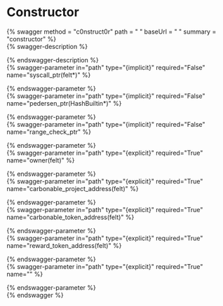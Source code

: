 
Constructor
===========
  
{% swagger method = "c0nstruct0r" path = " " baseUrl = " " summary = "constructor" %}  
{% swagger-description %}  
  
{% endswagger-description %}  
{% swagger-parameter in="path" type="{implicit}" required="False" name="syscall_ptr(felt*)" %}  
  
{% endswagger-parameter %}  
{% swagger-parameter in="path" type="{implicit}" required="False" name="pedersen_ptr(HashBuiltin*)" %}  
  
{% endswagger-parameter %}  
{% swagger-parameter in="path" type="{implicit}" required="False" name="range_check_ptr" %}  
  
{% endswagger-parameter %}  
{% swagger-parameter in="path" type="{explicit}" required="True" name="owner(felt)" %}  
  
{% endswagger-parameter %}  
{% swagger-parameter in="path" type="{explicit}" required="True" name="carbonable_project_address(felt)" %}  
  
{% endswagger-parameter %}  
{% swagger-parameter in="path" type="{explicit}" required="True" name="carbonable_token_address(felt)" %}  
  
{% endswagger-parameter %}  
{% swagger-parameter in="path" type="{explicit}" required="True" name="reward_token_address(felt)" %}  
  
{% endswagger-parameter %}  
{% swagger-parameter in="path" type="{explicit}" required="True" name="" %}  
  
{% endswagger-parameter %}  
{% endswagger %}